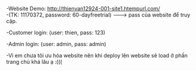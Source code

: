 -Website Demo: http://thienvan12924-001-site1.htempurl.com/      
-(TK: 11170372, password: 60-dayfreetrial) ---> pass của website để truy cập.

-Customer login: (user: thien, pass: 123)

-Admin login: (user: admin, pass: admin)

-Vì em chưa tôi ưu hóa website nên khi deploy lên website sẽ load ở phần trang chủ khá lâu ạ :(((
